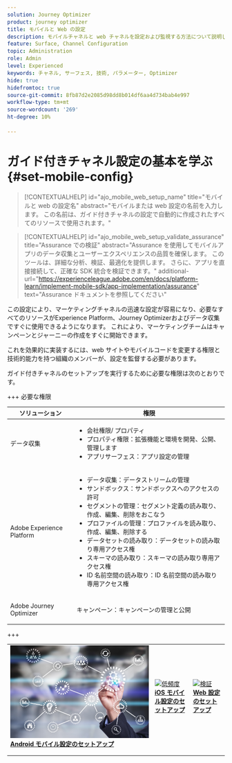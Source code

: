 ```yaml
---
solution: Journey Optimizer
product: journey optimizer
title: モバイルと Web の設定
description: モバイルチャネルと web チャネルを設定および監視する方法について説明します
feature: Surface, Channel Configuration
topic: Administration
role: Admin
level: Experienced
keywords: チャネル, サーフェス, 技術, パラメーター, Optimizer
hide: true
hidefromtoc: true
source-git-commit: 8fb87d2e2085d98dd8b014df6aa4d734bab4e997
workflow-type: tm+mt
source-wordcount: '269'
ht-degree: 10%

---
```


# ガイド付きチャネル設定の基本を学ぶ {#set-mobile-config}

>[!CONTEXTUALHELP]
>id="ajo_mobile_web_setup_name"
>title="モバイルと web の設定名"
>abstract="モバイルまたは web 設定の名前を入力します。 この名前は、ガイド付きチャネルの設定で自動的に作成されたすべてのリソースで使用されます。"

>[!CONTEXTUALHELP]
>id="ajo_mobile_web_setup_validate_assurance"
>title="Assurance での検証"
>abstract="Assurance を使用してモバイルアプリのデータ収集とユーザーエクスペリエンスの品質を確保します。 このツールは、詳細な分析、検証、最適化を提供します。 さらに、アプリを直接接続して、正確な SDK 統合を検証できます。"
>additional-url="https://experienceleague.adobe.com/en/docs/platform-learn/implement-mobile-sdk/app-implementation/assurance" text="Assurance ドキュメントを参照してください"


この設定により、マーケティングチャネルの迅速な設定が容易になり、必要なすべてのリソースがExperience Platform、Journey Optimizerおよびデータ収集ですぐに使用できるようになります。 これにより、マーケティングチームはキャンペーンとジャーニーの作成をすぐに開始できます。

これを効果的に実装するには、web サイトやモバイルコードを変更する権限と技術的能力を持つ組織のメンバーが、設定を監督する必要があります。

ガイド付きチャネルのセットアップを実行するために必要な権限は次のとおりです。

+++ 必要な権限

<table>
  <thead>
    <tr>
      <th><strong>ソリューション</strong></th>
      <th><strong>権限</strong></th>
    </tr>
  </thead>
  <tbody>
    <tr>
      <td>
        <p>データ収集</p>
      </td>
      <td>
        <ul>
          <li>会社権限/ プロパティ</li>
          <li>プロパティ権限：拡張機能と環境を開発、公開、管理します</li>
          <li>アプリサーフェス：アプリ設定の管理</li>
        </ul>
      </td>
    </tr>
    <tr>
      <td>
        <p>Adobe Experience Platform</p>
      </td>
      <td>
        <ul>
          <li>データ収集：データストリームの管理</li>
          <li>サンドボックス：サンドボックスへのアクセスの許可</li>
          <li>セグメントの管理：セグメント定義の読み取り、作成、編集、削除をおこなう</li>
          <li>プロファイルの管理：プロファイルを読み取り、作成、編集、削除する</li>
          <li>データセットの読み取り：データセットの読み取り専用アクセス権</li>
          <li>スキーマの読み取り：スキーマの読み取り専用アクセス権</li>
          <li>ID 名前空間の読み取り：ID 名前空間の読み取り専用アクセス権</li>
        </ul>
      </td>
    </tr>
    <tr>
      <td>
        <p>Adobe Journey Optimizer</p>
      </td>
      <td>
        <p>キャンペーン：キャンペーンの管理と公開</p>
      </td>
    </tr>
  </tbody>
</table>
+++

<table style="table-layout:fixed"><tr style="border: 0;">
<td>
<a href="set-mobile-android.md">
<img alt="リード" src="assets/do-not-localize/config-android.jpeg">
</a>
<div><a href="set-mobile-android.md"><strong>Android モバイル設定のセットアップ </strong>
</div>
<p>
</td>
<td>
<a href="set-mobile-ios.md">
<img alt="低頻度" src="assets/do-not-localize/config-ios.jpeg">
</a>
<div>
<a href="set-mobile-ios.md"><strong>iOS モバイル設定のセットアップ </strong></a>
</div>
<p></td>
<td>
<a href="set-mobile-web.md">
<img alt="検証" src="assets/do-not-localize/config-web.jpeg">
</a>
<div>
<a href="set-mobile-web.md"><strong>Web 設定のセットアップ </strong></a>
</div>
<p>
</td>
</tr></table>
